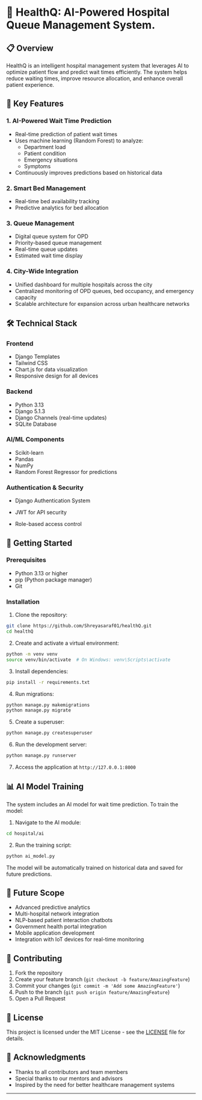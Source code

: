 # 🏥 HealthQ: AI-Powered Hospital Queue Management System.

## 📋 Overview
HealthQ is an intelligent hospital management system that leverages AI to optimize patient flow and predict wait times efficiently. The system helps reduce waiting times, improve resource allocation, and enhance overall patient experience.

## 🎯 Key Features

### 1. AI-Powered Wait Time Prediction
- Real-time prediction of patient wait times
- Uses machine learning (Random Forest) to analyze:
  - Department load
  - Patient condition
  - Emergency situations
  - Symptoms
- Continuously improves predictions based on historical data

### 2. Smart Bed Management
- Real-time bed availability tracking
- Predictive analytics for bed allocation

### 3. Queue Management
- Digital queue system for OPD
- Priority-based queue management
- Real-time queue updates
- Estimated wait time display

### 4. City-Wide Integration
- Unified dashboard for multiple hospitals across the city
- Centralized monitoring of OPD queues, bed occupancy, and emergency capacity
- Scalable architecture for expansion across urban healthcare networks



## 🛠️ Technical Stack

### Frontend
- Django Templates
- Tailwind CSS
- Chart.js for data visualization
- Responsive design for all devices

### Backend
- Python 3.13
- Django 5.1.3
- Django Channels (real-time updates)
- SQLite Database

### AI/ML Components
- Scikit-learn
- Pandas
- NumPy
- Random Forest Regressor for predictions

### Authentication & Security
- Django Authentication System

- JWT for API security

- Role-based access control

## 🚀 Getting Started

### Prerequisites
- Python 3.13 or higher
- pip (Python package manager)
- Git

### Installation

1. Clone the repository:
```bash
git clone https://github.com/Shreyasaraf01/healthQ.git
cd healthQ
```

2. Create and activate a virtual environment:
```bash
python -m venv venv
source venv/bin/activate  # On Windows: venv\Scripts\activate
```

3. Install dependencies:
```bash
pip install -r requirements.txt
```

4. Run migrations:
```bash
python manage.py makemigrations
python manage.py migrate
```

5. Create a superuser:
```bash
python manage.py createsuperuser
```

6. Run the development server:
```bash
python manage.py runserver
```

7. Access the application at `http://127.0.0.1:8000`

## 📊 AI Model Training

The system includes an AI model for wait time prediction. To train the model:

1. Navigate to the AI module:
```bash
cd hospital/ai
```

2. Run the training script:
```bash
python ai_model.py
```

The model will be automatically trained on historical data and saved for future predictions.

## 🌟 Future Scope

- Advanced predictive analytics
- Multi-hospital network integration
- NLP-based patient interaction chatbots
- Government health portal integration
- Mobile application development
- Integration with IoT devices for real-time monitoring

## 🤝 Contributing

1. Fork the repository
2. Create your feature branch (`git checkout -b feature/AmazingFeature`)
3. Commit your changes (`git commit -m 'Add some AmazingFeature'`)
4. Push to the branch (`git push origin feature/AmazingFeature`)
5. Open a Pull Request

## 📝 License

This project is licensed under the MIT License - see the [LICENSE](LICENSE) file for details.

## 🙏 Acknowledgments

- Thanks to all contributors and team members
- Special thanks to our mentors and advisors
- Inspired by the need for better healthcare management systems

---
